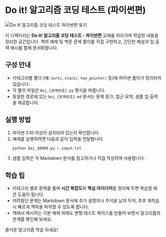 # Do it! 알고리즘 코딩 테스트 (파이썬편)

![Do it! 알고리즘 코딩 테스트 파이썬편 표지](https://image.yes24.com/goods/100583093/XL)

이 디렉터리는 **Do it! 알고리즘 코딩 테스트 - 파이썬편** 교재를 따라가며 학습한 내용을 정리한 공간입니다. 책의 예제 및 백준 문제 풀이를 직접 구현하고, 간단한 해설과 입·출력 예시를 함께 문서화합니다.

## 구성 안내
- 카테고리별 폴더 (예: `sort/`, `stack/`, `two_pointer/` 등)에 파이썬 풀이가 정리되어 있습니다.
- 각 풀이 파일은 `boj_{문제번호}.py` 형식을 따릅니다.
- 동일한 경로에 있는 `boj_{문제번호}.md` 문서는 문제 링크, 접근 요약, 샘플 입·출력을 제공합니다.

## 실행 방법
1. 파이썬 3.10 이상이 설치되어 있는지 확인합니다.
2. 예제를 실행하려면 다음과 같이 입력을 전달합니다.
   ```bash
   python boj_10989.py < input.txt
   ```
3. 샘플 입력은 각 Markdown 문서를 참고하거나 직접 작성하여 사용합니다.

## 학습 팁
- 카테고리 별로 문제를 풀며 **시간 복잡도**와 **핵심 아이디어**를 정리해 두면 복습할 때 큰 도움이 됩니다.
- 어려웠던 문제는 Markdown 문서에 추가 설명이나 주석을 남겨 두어, 추후 재학습 시 빠르게 맥락을 파악할 수 있도록 합니다.
- 책에서 제시하는 기본 예제 외에도 변형 테스트 케이스를 만들어 보면서 알고리즘의 한계를 확인해 보세요.

즐거운 알고리즘 학습 되세요!
